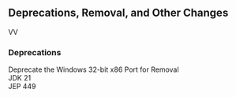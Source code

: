 ## Deprecations, Removal, and Other Changes

VV

### Deprecations

Deprecate the Windows 32-bit x86 Port for Removal <br/>
JDK 21<br/>
JEP 449<br/>

